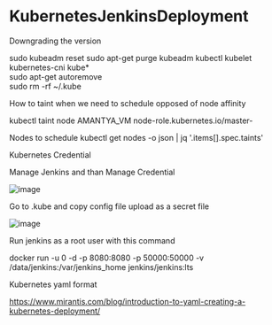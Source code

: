 # KubernetesJenkinsDeployment

Downgrading the version

sudo kubeadm reset
sudo apt-get purge kubeadm kubectl kubelet kubernetes-cni kube*  
sudo apt-get autoremove  
sudo rm -rf ~/.kube


How to taint when we need to schedule opposed of node affinity 

kubectl taint node AMANTYA_VM node-role.kubernetes.io/master-

Nodes to schedule 
kubectl get nodes -o json | jq '.items[].spec.taints'

Kubernetes Credential 

Manage Jenkins and than Manage Credential 

![image](https://user-images.githubusercontent.com/103022040/210328347-859d5a39-4a11-4e32-9a85-6b202f247d7e.png)

Go to .kube and  copy config file  upload as a secret file 

![image](https://user-images.githubusercontent.com/103022040/210328596-3fe9d666-5fb0-46d7-9d39-b7c8c04c4f62.png)

Run jenkins as a root user with this command 

docker run -u 0 -d -p 8080:8080 -p 50000:50000 -v /data/jenkins:/var/jenkins_home jenkins/jenkins:lts

Kubernetes yaml format 

https://www.mirantis.com/blog/introduction-to-yaml-creating-a-kubernetes-deployment/




